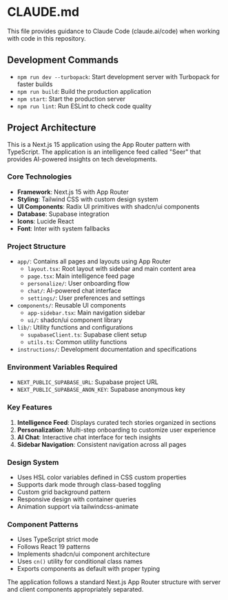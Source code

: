 # CLAUDE.md

This file provides guidance to Claude Code (claude.ai/code) when working with code in this repository.

## Development Commands

- `npm run dev --turbopack`: Start development server with Turbopack for faster builds
- `npm run build`: Build the production application
- `npm start`: Start the production server
- `npm run lint`: Run ESLint to check code quality

## Project Architecture

This is a Next.js 15 application using the App Router pattern with TypeScript. The application is an intelligence feed called "Seer" that provides AI-powered insights on tech developments.

### Core Technologies
- **Framework**: Next.js 15 with App Router
- **Styling**: Tailwind CSS with custom design system
- **UI Components**: Radix UI primitives with shadcn/ui components
- **Database**: Supabase integration
- **Icons**: Lucide React
- **Font**: Inter with system fallbacks

### Project Structure
- `app/`: Contains all pages and layouts using App Router
  - `layout.tsx`: Root layout with sidebar and main content area
  - `page.tsx`: Main intelligence feed page
  - `personalize/`: User onboarding flow
  - `chat/`: AI-powered chat interface
  - `settings/`: User preferences and settings
- `components/`: Reusable UI components
  - `app-sidebar.tsx`: Main navigation sidebar
  - `ui/`: shadcn/ui component library
- `lib/`: Utility functions and configurations
  - `supabaseClient.ts`: Supabase client setup
  - `utils.ts`: Common utility functions
- `instructions/`: Development documentation and specifications

### Environment Variables Required
- `NEXT_PUBLIC_SUPABASE_URL`: Supabase project URL
- `NEXT_PUBLIC_SUPABASE_ANON_KEY`: Supabase anonymous key

### Key Features
1. **Intelligence Feed**: Displays curated tech stories organized in sections
2. **Personalization**: Multi-step onboarding to customize user experience
3. **AI Chat**: Interactive chat interface for tech insights
4. **Sidebar Navigation**: Consistent navigation across all pages

### Design System
- Uses HSL color variables defined in CSS custom properties
- Supports dark mode through class-based toggling
- Custom grid background pattern
- Responsive design with container queries
- Animation support via tailwindcss-animate

### Component Patterns
- Uses TypeScript strict mode
- Follows React 19 patterns
- Implements shadcn/ui component architecture
- Uses `cn()` utility for conditional class names
- Exports components as default with proper typing

The application follows a standard Next.js App Router structure with server and client components appropriately separated.